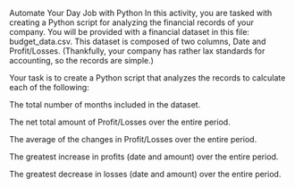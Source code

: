 Automate Your Day Job with Python
In this activity, you are tasked with creating a Python script for analyzing the financial records of your company. You will be provided with a financial dataset in this file: budget_data.csv. This dataset is composed of two columns, Date and Profit/Losses. (Thankfully, your company has rather lax standards for accounting, so the records are simple.)

Your task is to create a Python script that analyzes the records to calculate each of the following:

The total number of months included in the dataset.

The net total amount of Profit/Losses over the entire period.

The average of the changes in Profit/Losses over the entire period.

The greatest increase in profits (date and amount) over the entire period.

The greatest decrease in losses (date and amount) over the entire period.
